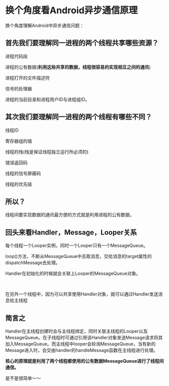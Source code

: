 # 换个角度看Android异步通信原理

换个角度理解Android中异步通信问题：

## 首先我们要理解同一进程的两个线程共享哪些资源？

进程代码段</br>

进程的公有数据(**利用这些共享的数据，线程很容易的实现相互之间的通讯**)</br>

进程打开的文件描述符</br>

信号的处理器</br>

进程的当前目录和进程用户ID与进程组ID。</br>

## 其次我们要理解同一进程的两个线程有哪些不同？

线程ID</br>

寄存器组的值</br>

线程的栈(栈是保证线程独立运行所必须的)</br>

错误返回码</br>

线程的信号屏蔽码</br>

线程的优先级</br>



## 所以？

线程间要实现数据的通讯最方便的方式就是利用进程的公有数据。

## 回头来看Handler，Message，Looper关系

每个线程一个Looper实例，同时一个Looper只有一个MessageQueue。</br>

loop()方法，不断从MessageQueue中去取消息，交给消息的target属性的dispatchMessage去处理。</br>

Handler在初始化的时候就会关联上Looper的MessageQueue对象。</br>

</br>

在另外一个线程中，因为可以共享使用Handler对象，就可以通过Handler发送消息给主线程</br>

## 简言之

Handler在主线程创建时会与主线程绑定，同时关联主线程的Looper以及MessageQueue。在子线程时可通过引用该Handler对象发送Message请求将其加入MessageQueue。而主线程中looper会轮询MessageQueue，当有新的Message进入时，会交由handler的handleMessage函数在主线程进行处理。</br>

**核心的原理就是利用了两个线程都使用的公有数据MessageQueue进行了线程间通信。**

是不是很简单～～



